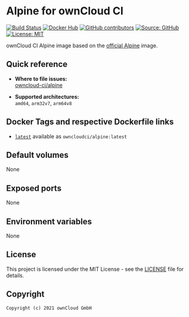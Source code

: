 # Alpine for ownCloud CI

[![Build Status](https://img.shields.io/drone/build/owncloud-ci/alpine?logo=drone&server=https%3A%2F%2Fdrone.owncloud.com)](https://drone.owncloud.com/owncloud-ci/alpine)
[![Docker Hub](https://img.shields.io/docker/v/owncloudci/alpine?logo=docker&label=dockerhub&sort=semver&logoColor=white)](https://hub.docker.com/r/owncloudci/alpine)
[![GitHub contributors](https://img.shields.io/github/contributors/owncloud-ci/alpine)](https://github.com/owncloud-ci/alpine/graphs/contributors)
[![Source: GitHub](https://img.shields.io/badge/source-github-blue.svg?logo=github&logoColor=white)](https://github.com/owncloud-ci/alpine)
[![License: MIT](https://img.shields.io/github/license/owncloud-ci/alpine)](https://github.com/owncloud-ci/alpine/blob/master/LICENSE)

ownCloud CI Alpine image based on the [official Alpine](https://registry.hub.docker.com/_/alpine/) image.

## Quick reference

- **Where to file issues:**\
  [owncloud-ci/alpine](https://github.com/owncloud-ci/alpine/issues)

- **Supported architectures:**\
  `amd64`, `arm32v7`, `arm64v8`

## Docker Tags and respective Dockerfile links

- [`latest`](https://github.com/owncloud-ci/alpine/blob/master/latest/Dockerfile.amd64) available as `owncloudci/alpine:latest`

## Default volumes

None

## Exposed ports

None

## Environment variables

None

## License

This project is licensed under the MIT License - see the [LICENSE](https://github.com/owncloud-ci/alpine/blob/master/LICENSE) file for details.

## Copyright

```Text
Copyright (c) 2021 ownCloud GmbH
```
